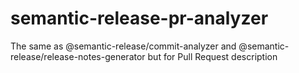 # semantic-release-pr-analyzer
The same as @semantic-release/commit-analyzer and @semantic-release/release-notes-generator but for Pull Request description
